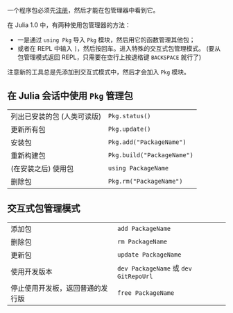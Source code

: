 一个程序包必须先[注册](https://github.com/JuliaLang/METADATA.jl)，然后才能在包管理器中看到它。

在 Julia 1.0 中，有两种使用包管理器的方法：
- 一是通过 `using Pkg` 导入 `Pkg` 模块，然后用它的函数管理其他包；
- 或者在 REPL 中输入 `]`，然后按回车。进入特殊的交互式包管理模式。
  (要从包管理模式返回 REPL，只需要在空行上按退格键 `BACKSPACE` 就行了) 

注意新的工具总是先添加到交互式模式中，然后才会加入 `Pkg` 模块。

## 在 Julia 会话中使用 `Pkg` 管理包

|                                  |                            |
| -------------------------------- | -------------------------- |
| 列出已安装的包 (人类可读版)        | `Pkg.status()`             |
| 更新所有包                       | `Pkg.update()`             |
| 安装包                           | `Pkg.add("PackageName")`   |
| 重新构建包                       | `Pkg.build("PackageName")` |
| (在安装之后) 使用包               | `using PackageName`        |
| 删除包                           | `Pkg.rm("PackageName")`    |

## 交互式包管理模式

|                               |                                       |
| ----------------------------- | ------------------------------------- |
| 添加包                         | `add PackageName`                     |
| 删除包                         | `rm PackageName`                      |
| 更新包                         | `update PackageName`                  |
| 使用开发版本                   | `dev PackageName` 或 `dev GitRepoUrl` |
| 停止使用开发板，返回普通的发行版 | `free PackageName`                    |
